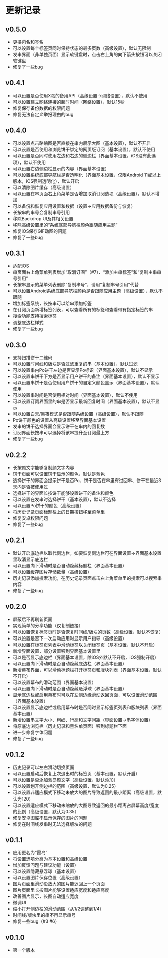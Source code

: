 # 更新记录
## v0.5.0
- 更换包名和签名
- 可以设置每个标签页同时保持状态的最多页数（高级设置），默认无限制
- 发串界面（非单独页面）显示软键盘时，点击右上角的向下箭头按钮可以关闭软键盘
- 修复了一些bug

## v0.4.1
- 可以设置是否使用X岛的备用API（高级设置->网络设置），默认不使用
- 可以设置建立网络连接的超时时间（网络设置），默认15秒
- 修复保存备份数据的权限问题
- 修复无法自定义举报理由的bug

## v0.4.0
- 可以设置点击略缩图是否直接在串内展示大图（基本设置），默认不开启
- 可以设置是否使用和浏览饼干绑定的网页版订阅（基本设置），默认不使用
- 可以设置是否同时使用左边和右边的侧边栏（界面基本设置，iOS没有此选项），默认不使用
- 可以设置右边侧边栏显示的内容（界面基本设置）
- 可以设置系统底部导航栏是否透明化（界面基本设置，仅限Android 11或以上版本，iOS强制透明化），默认开启
- 可以清除图片缓存（高级设置）
- 可以设置在串页面右上角菜单是否增加取消订阅选项（高级设置），默认不增加
- 可以备份和恢复应用设置和数据（设置->应用数据备份与恢复）
- 长按串的串号会复制串号引用
- 移除Backdrop UI及其相关设置
- 移除高级设置里的“系统底部导航栏颜色跟随应用主题”
- 修复iOS保存GIF动图的问题
- 修复了一些bug

## v0.3.1
- 适配iOS
- 串页面右上角菜单列表增加“取消订阅”（#7）、“添加主串标签”和“复制主串串号引用”
- 长按串显示的菜单列表删除“复制串号”，请用“复制串号引用”代替
- 可以设置Android系统底部导航栏颜色是否跟随应用主题（高级设置），默认不跟随
- 增加标签系统，长按串可以给串添加标签
- 在订阅页面新增标签列表，可以查看所有的标签和查看带有指定标签的串
- 搜索功能支持搜索标签
- 调整底边栏样式
- 修复了一些bug

## v0.3.0
- 支持扫描饼干二维码
- 可以设置时间线和版块是否过滤重复的串（基本设置），默认过滤
- 可以设置串内Po饼干左边是否显示Po标识（界面基本设置），默认不显示
- 可以设置串饼干下方是否显示用户饼干的备注（界面基本设置），默认不显示
- 可以设置串饼干是否使用用户饼干的自定义颜色显示（界面基本设置），默认使用
- 可以设置串时间是否使用相对时间（界面基本设置），默认不使用
- 可以设置订阅界面里的串是否显示最新回复时间（界面基本设置），默认不显示
- 可以设置白天/黑夜模式是否跟随系统设置（高级设置），默认不跟随
- Po饼干颜色的设置从高级设置移至界面基本设置
- 发串的饼干选择界面会显示饼干在串内的回复数
- 订阅界面长按串可以选择将该串提升至订阅最上方
- 修复了一些bug

## v0.2.2
- 长按颜文字能够复制颜文字内容
- 饼干页面可以设置饼干显示的颜色，默认是蓝色
- 选择饼干的界面会提示饼干是否Po、饼干是否在串里有过回串、饼干在最近3天内是否被使用过
- 选择饼干的界面长按饼干能够设置饼干的备注和颜色
- 可以设置在发串时选择饼干（基本设置），默认不选择
- 可以设置Po饼干的颜色（高级设置）
- 将历史记录页面标题栏上的日期按钮移至菜单里
- 修复安卓权限问题
- 修复了一些bug

## v0.2.1
- 默认开启底边栏以取代侧边栏，如要恢复侧边栏可在界面设置->界面基本设置里取消显示底边栏
- 可以设置向下滑动时是否自动隐藏标题栏（界面基本设置）
- 可以设置缓存图片存储数量（高级设置）
- 历史记录添加搜索功能，在历史记录页面点击右上角菜单里的搜索可以搜索串内容
- 修复了一些bug

## v0.2.0
- 屏蔽后不再刷新页面
- 实现简单的分享功能（仅复制链接）
- 可以设置恢复标签页时是否恢复时间线/版块的页数（高级设置，默认不恢复）
- 可以设置是否下一次启动应用时显示用户指导（高级设置）
- 可以设置在标签页列表中滑动标签以关闭标签页（基本设置，默认不开启）
- 新增界面设置，部分设置移到界面基本设置里
- 可以是否显示底边栏（界面基本设置，除iOS外默认不开启，iOS强制开启）
- 可以设置向下滑动时是否自动隐藏底边栏（界面基本设置）
- 新增幕布界面，可以滑动标题栏打开标签页和版块列表（界面基本设置，默认不开启）
- 可以设置幕布的滑动范围（界面基本设置）
- 可以设置向下滑动时是否自动隐藏悬浮球（界面基本设置）
- 显示底边栏或启用幕布时可以在左侧边缘滑动返回页面，可以设置滑动范围（界面基本设置）
- 可以设置显示底边栏或启用幕布时是否同时显示标签页列表和版块列表（界面基本设置）
- 新增设置串文字大小、粗细、行高和文字间距（界面设置->串字体设置）
- 将原底边浏览栏（历史记录和黑名单页面）移到标题栏下面
- 进一步修复字体问题
- 修复了一些bug

## v0.1.2
- 历史记录可以左右滑动切换页面
- 可以设置启动后恢复上次退出时的标签页（基本设置，默认开启）
- 可以设置是否添加蓝岛颜文字（高级设置，默认添加）
- 可以设置划开侧边栏的范围（高级设置，默认为0.25）
- 可以设置非适应模式下移动未放大的图片导致返回的最小距离（高级设置，默认为120）
- 可以设置适应模式下移动未缩放的大图导致返回的最小距离占屏幕高度/宽度的比例（高级设置，默认为0.35）
- 修复安卓图库不显示保存的图片的问题
- 修复在时间线发串时无法选择版块的问题

## v0.1.1
- 应用更名为“霞岛”
- 将设置选项分离为基本设置和高级设置
- 增加反馈问题与建议功能（设置）
- 可以设置隐藏悬浮球（基本设置）
- 可以设置图片保存位置（高级设置）
- 图片页面里滑动没放大的图片能返回上一个页面
- 图片页面里长按图片能够设置适应宽度和适应高度
- 改善图片显示，长图自动适应宽度
- 微调UI
- 缩小打开侧边栏的滑动范围（从1/2调整到1/4）
- 时间线/版块里的串不再显示串号
- 修复一些bug（#3 #6）

## v0.1.0
- 第一个版本
